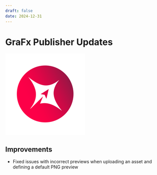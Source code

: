 ```yaml
---
draft: false
date: 2024-12-31
---
```


# GraFx Publisher Updates

![rn_icon](icon-GraFx-Publisher.svg)

<!-- more -->

## Improvements

- Fixed issues with incorrect previews when uploading an asset and defining a default PNG preview
